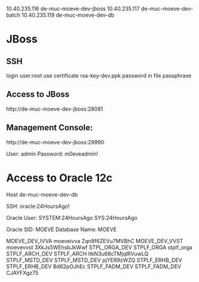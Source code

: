10.40.235.116	de-muc-moeve-dev-jboss
10.40.235.117	de-muc-moeve-dev-batch
10.40.235.119	de-muc-moeve-dev-db

# JBoss

## SSH
login user:root
use certificate rsa-key-dev.ppk
password in file passphrase

## Access to JBoss
http://de-muc-moeve-dev-jboss:28081

## Management Console:
http://de-muc-moeve-dev-jboss:29990

User: admin
Password: m0eveadmin!

# Access to Oracle 12c 
Host de-muc-moeve-dev-db

SSH:
oracle:24HoursAgo!

Oracle User:
SYSTEM:24HoursAgo
SYS:24HoursAgo

Oracle SID: MOEVE
Database Name: MOEVE

MOEVE_DEV_IVVA  moeveivva       Zqn8f6ZEVu7MVBhC
MOEVE_DEV_VVST  moevevvst       3XkJs5WEhsbJkWwf
STPL_ORGA_DEV   STPLF_ORGA      stplf_orga
STPLF_ARCH_DEV  STPLF_ARCH      ltkN3u68cTMjqlRVuwLQ
STPLF_MSTD_DEV  STPLF_MSTD_DEV  pjYER9zWZQ
STPLF_ERHB_DEV  STPLF_ERHB_DEV  Bd62pOJhEc
STPLF_FADM_DEV  STPLF_FADM_DEV  CJAYFXgz75
